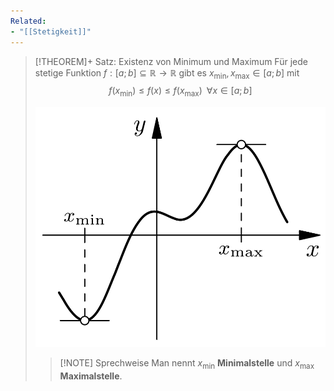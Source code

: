 ```yaml
---
Related:
- "[[Stetigkeit]]"
---
```


> [!THEOREM]+ Satz: Existenz von Minimum und Maximum
> Für jede stetige Funktion $f: [a; b] \subseteq\mathbb{R}\to\mathbb{R}$ gibt es $x_{\text{min}},x_{\text{max}}\in[a;b]$ mit
> $$f(x_{\text{min}})\le f(x) \le f(x_{\text{max}}) \,\,\, \forall x\in [a;b]$$
> 
> ![Minimum und Maximum](../Resources/Stetigkeit/Minimum%20und%20Maximum.jpg)
> 
> > [!NOTE] Sprechweise
> > Man nennt $x_{\text{min}}$ **Minimalstelle** und $x_{\text{max}}$ **Maximalstelle**.